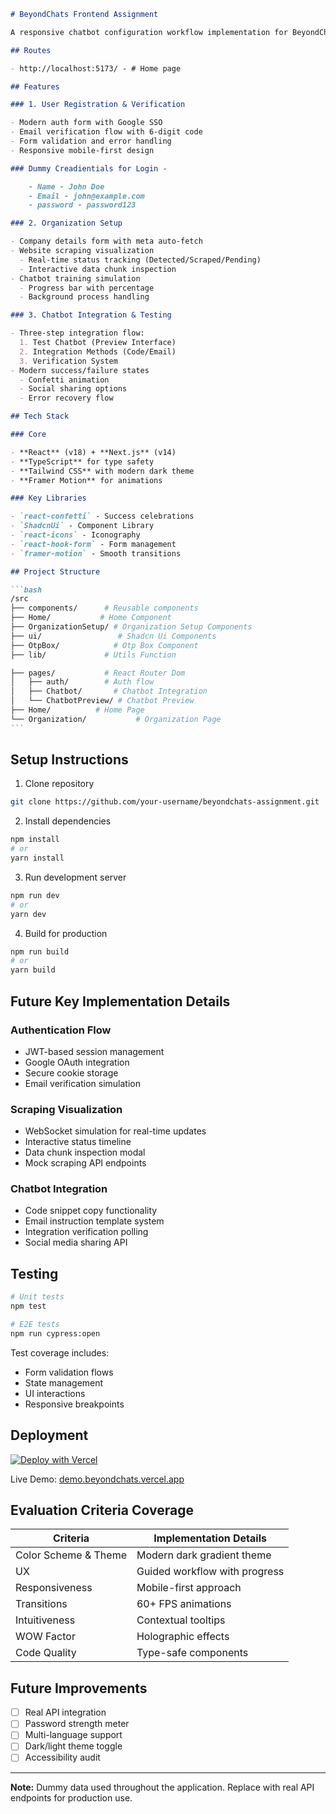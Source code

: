 ````markdown
# BeyondChats Frontend Assignment

A responsive chatbot configuration workflow implementation for BeyondChats' frontend assignment.

## Routes

- http://localhost:5173/ - # Home page

## Features

### 1. User Registration & Verification

- Modern auth form with Google SSO
- Email verification flow with 6-digit code
- Form validation and error handling
- Responsive mobile-first design

### Dummy Creadientials for Login -

    - Name - John Doe
    - Email - john@example.com
    - password - password123

### 2. Organization Setup

- Company details form with meta auto-fetch
- Website scraping visualization
  - Real-time status tracking (Detected/Scraped/Pending)
  - Interactive data chunk inspection
- Chatbot training simulation
  - Progress bar with percentage
  - Background process handling

### 3. Chatbot Integration & Testing

- Three-step integration flow:
  1. Test Chatbot (Preview Interface)
  2. Integration Methods (Code/Email)
  3. Verification System
- Modern success/failure states
  - Confetti animation
  - Social sharing options
  - Error recovery flow

## Tech Stack

### Core

- **React** (v18) + **Next.js** (v14)
- **TypeScript** for type safety
- **Tailwind CSS** with modern dark theme
- **Framer Motion** for animations

### Key Libraries

- `react-confetti` - Success celebrations
- `ShadcnUi` - Component Library
- `react-icons` - Iconography
- `react-hook-form` - Form management
- `framer-motion` - Smooth transitions

## Project Structure

```bash
/src
├── components/      # Reusable components
├── Home/           # Home Component
├── OrganizationSetup/ # Organization Setup Components
├── ui/                 # Shadcn Ui Components
├── OtpBox/            # Otp Box Component
├── lib/             # Utils Function

├── pages/           # React Router Dom
│   ├── auth/        # Auth flow
│   ├── Chatbot/       # Chatbot Integration
│   └── ChatbotPreview/ # Chatbot Preview
├── Home/          # Home Page
└── Organization/           # Organization Page
```
````

## Setup Instructions

1. Clone repository

```bash
git clone https://github.com/your-username/beyondchats-assignment.git
```

2. Install dependencies

```bash
npm install
# or
yarn install
```

3. Run development server

```bash
npm run dev
# or
yarn dev
```

4. Build for production

```bash
npm run build
# or
yarn build
```

## Future Key Implementation Details

### Authentication Flow

- JWT-based session management
- Google OAuth integration
- Secure cookie storage
- Email verification simulation

### Scraping Visualization

- WebSocket simulation for real-time updates
- Interactive status timeline
- Data chunk inspection modal
- Mock scraping API endpoints

### Chatbot Integration

- Code snippet copy functionality
- Email instruction template system
- Integration verification polling
- Social media sharing API

## Testing

```bash
# Unit tests
npm test

# E2E tests
npm run cypress:open
```

Test coverage includes:

- Form validation flows
- State management
- UI interactions
- Responsive breakpoints

## Deployment

[![Deploy with Vercel](https://vercel.com/button)](https://vercel.com/new/clone?repository-url=https://github.com/your-username/beyondchats-assignment)

Live Demo: [demo.beyondchats.vercel.app](https://your-vercel-app.vercel.app)

## Evaluation Criteria Coverage

| Criteria             | Implementation Details        |
| -------------------- | ----------------------------- |
| Color Scheme & Theme | Modern dark gradient theme    |
| UX                   | Guided workflow with progress |
| Responsiveness       | Mobile-first approach         |
| Transitions          | 60+ FPS animations            |
| Intuitiveness        | Contextual tooltips           |
| WOW Factor           | Holographic effects           |
| Code Quality         | Type-safe components          |

## Future Improvements

- [ ] Real API integration
- [ ] Password strength meter
- [ ] Multi-language support
- [ ] Dark/light theme toggle
- [ ] Accessibility audit

---

**Note:** Dummy data used throughout the application. Replace with real API endpoints for production use.

```

```

